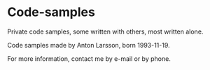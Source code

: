# Code-samples
Private code samples, some written with others, most written alone.

Code samples made by Anton Larsson, born 1993-11-19.

For more information, contact me by e-mail or by phone.
